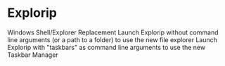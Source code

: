 # Explorip
Windows Shell/Explorer Replacement
Launch Explorip without command line arguments (or a path to a folder) to use the new file explorer
Launch Explorip with "taskbars" as command line arguments to use the new Taskbar Manager
